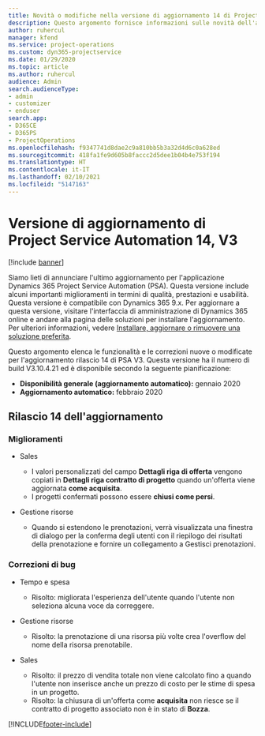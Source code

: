 ```yaml
---
title: Novità o modifiche nella versione di aggiornamento 14 di Project Service Automation V3
description: Questo argomento fornisce informazioni sulle novità dell'aggiornamento rilascio 14 di Project Service Automation V3.
author: ruhercul
manager: kfend
ms.service: project-operations
ms.custom: dyn365-projectservice
ms.date: 01/29/2020
ms.topic: article
ms.author: ruhercul
audience: Admin
search.audienceType:
- admin
- customizer
- enduser
search.app:
- D365CE
- D365PS
- ProjectOperations
ms.openlocfilehash: f9347741d8dae2c9a810bb5b3a32d4d6c0a628ed
ms.sourcegitcommit: 418fa1fe9d605b8faccc2d5dee1b04b4e753f194
ms.translationtype: HT
ms.contentlocale: it-IT
ms.lasthandoff: 02/10/2021
ms.locfileid: "5147163"
---
```

# <a name="project-service-automation-update-release-14-v3"></a>Versione di aggiornamento di Project Service Automation 14, V3

[!include [banner](../includes/psa-now-project-operations.md)]

Siamo lieti di annunciare l'ultimo aggiornamento per l'applicazione Dynamics 365 Project Service Automation (PSA). Questa versione include alcuni importanti miglioramenti in termini di qualità, prestazioni e usabilità. Questa versione è compatibile con Dynamics 365 9.x. Per aggiornare a questa versione, visitare l'interfaccia di amministrazione di Dynamics 365 online e andare alla pagina delle soluzioni per installare l'aggiornamento. Per ulteriori informazioni, vedere [Installare, aggiornare o rimuovere una soluzione preferita](https://docs.microsoft.com/power-platform/admin/install-remove-preferred-solution).

Questo argomento elenca le funzionalità e le correzioni nuove o modificate per l'aggiornamento rilascio 14 di PSA V3. Questa versione ha il numero di build V3.10.4.21 ed è disponibile secondo la seguente pianificazione:

- **Disponibilità generale (aggiornamento automatico):** gennaio 2020
- **Aggiornamento automatico:** febbraio 2020

## <a name="update-release-14"></a>Rilascio 14 dell'aggiornamento

### <a name="enhancements"></a>Miglioramenti

- Sales

     - I valori personalizzati del campo **Dettagli riga di offerta** vengono copiati in **Dettagli riga contratto di progetto** quando un'offerta viene aggiornata **come acquisita**.
     - I progetti confermati possono essere **chiusi come persi**.

- Gestione risorse

     - Quando si estendono le prenotazioni, verrà visualizzata una finestra di dialogo per la conferma degli utenti con il riepilogo dei risultati della prenotazione e fornire un collegamento a Gestisci prenotazioni.


### <a name="bug-fixes"></a>Correzioni di bug

- Tempo e spesa

     - Risolto: migliorata l'esperienza dell'utente quando l'utente non seleziona alcuna voce da correggere.

- Gestione risorse

     - Risolto: la prenotazione di una risorsa più volte crea l'overflow del nome della risorsa prenotabile.

- Sales

     - Risolto: il prezzo di vendita totale non viene calcolato fino a quando l'utente non inserisce anche un prezzo di costo per le stime di spesa in un progetto.
     - Risolto: la chiusura di un'offerta come **acquisita** non riesce se il contratto di progetto associato non è in stato di **Bozza**.



[!INCLUDE[footer-include](../includes/footer-banner.md)]